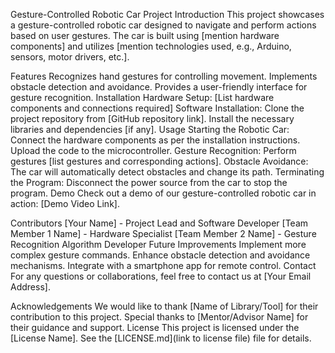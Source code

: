 Gesture-Controlled Robotic Car Project
Introduction
This project showcases a gesture-controlled robotic car designed to navigate and perform actions based on user gestures. The car is built using [mention hardware components] and utilizes [mention technologies used, e.g., Arduino, sensors, motor drivers, etc.].

Features
Recognizes hand gestures for controlling movement.
Implements obstacle detection and avoidance.
Provides a user-friendly interface for gesture recognition.
Installation
Hardware Setup:
[List hardware components and connections required]
Software Installation:
Clone the project repository from [GitHub repository link].
Install the necessary libraries and dependencies [if any].
Usage
Starting the Robotic Car:
Connect the hardware components as per the installation instructions.
Upload the code to the microcontroller.
Gesture Recognition:
Perform gestures [list gestures and corresponding actions].
Obstacle Avoidance:
The car will automatically detect obstacles and change its path.
Terminating the Program:
Disconnect the power source from the car to stop the program.
Demo
Check out a demo of our gesture-controlled robotic car in action: [Demo Video Link].

Contributors
[Your Name] - Project Lead and Software Developer
[Team Member 1 Name] - Hardware Specialist
[Team Member 2 Name] - Gesture Recognition Algorithm Developer
Future Improvements
Implement more complex gesture commands.
Enhance obstacle detection and avoidance mechanisms.
Integrate with a smartphone app for remote control.
Contact
For any questions or collaborations, feel free to contact us at [Your Email Address].

Acknowledgements
We would like to thank [Name of Library/Tool] for their contribution to this project.
Special thanks to [Mentor/Advisor Name] for their guidance and support.
License
This project is licensed under the [License Name]. See the [LICENSE.md](link to license file) file for details.

